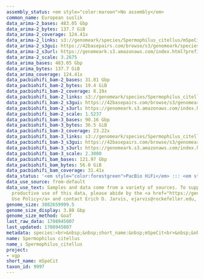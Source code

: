 ```yaml
---
assembly_status: <em style="color:maroon">No assembly</em>
common_name: European suslik
data_arima-2_bases: 483.05 Gbp
data_arima-2_bytes: 137.7 GiB
data_arima-2_coverage: 124.41x
data_arima-2_links: s3://genomeark/species/Spermophilus_citellus/mSpeCit2/genomic_data/arima/<br>
data_arima-2_s3gui: https://42basepairs.com/browse/s3/genomeark/species/Spermophilus_citellus/mSpeCit2/genomic_data/arima/
data_arima-2_s3url: https://genomeark.s3.amazonaws.com/index.html?prefix=species/Spermophilus_citellus/mSpeCit2/genomic_data/arima/
data_arima-2_scale: 3.2675
data_arima_bases: 483.05 Gbp
data_arima_bytes: 137.7 GiB
data_arima_coverage: 124.41x
data_pacbiohifi_bam-2_bases: 31.81 Gbp
data_pacbiohifi_bam-2_bytes: 19.4 GiB
data_pacbiohifi_bam-2_coverage: 8.19x
data_pacbiohifi_bam-2_links: s3://genomeark/species/Spermophilus_citellus/mSpeCit2/genomic_data/pacbio_hifi/<br>
data_pacbiohifi_bam-2_s3gui: https://42basepairs.com/browse/s3/genomeark/species/Spermophilus_citellus/mSpeCit2/genomic_data/pacbio_hifi/
data_pacbiohifi_bam-2_s3url: https://genomeark.s3.amazonaws.com/index.html?prefix=species/Spermophilus_citellus/mSpeCit2/genomic_data/pacbio_hifi/
data_pacbiohifi_bam-2_scale: 1.5237
data_pacbiohifi_bam-3_bases: 90.16 Gbp
data_pacbiohifi_bam-3_bytes: 36.5 GiB
data_pacbiohifi_bam-3_coverage: 23.22x
data_pacbiohifi_bam-3_links: s3://genomeark/species/Spermophilus_citellus/mSpeCit3/genomic_data/pacbio_hifi/<br>
data_pacbiohifi_bam-3_s3gui: https://42basepairs.com/browse/s3/genomeark/species/Spermophilus_citellus/mSpeCit3/genomic_data/pacbio_hifi/
data_pacbiohifi_bam-3_s3url: https://genomeark.s3.amazonaws.com/index.html?prefix=species/Spermophilus_citellus/mSpeCit3/genomic_data/pacbio_hifi/
data_pacbiohifi_bam-3_scale: 2.3000
data_pacbiohifi_bam_bases: 121.97 Gbp
data_pacbiohifi_bam_bytes: 56.0 GiB
data_pacbiohifi_bam_coverage: 31.41x
data_status: '<em style="color:forestgreen">PacBio HiFi</em> ::: <em style="color:forestgreen">Arima</em>'
data_use_source: from-default
data_use_text: Samples and data come from a variety of sources. To support fair and
  productive use of this data, please abide by the <a href="https://genome10k.soe.ucsc.edu/data-use-policies/">Data
  Use Policy</a> and contact Erich D. Jarvis, ejarvis@rockefeller.edu, with any questions.
genome_size: 3882659999.5
genome_size_display: 3.88 Gbp
genome_size_method: GoaT
last_raw_data: 1708945007
last_updated: 1708945007
metadata: species:<br>&nbsp;&nbsp;short_name:&nbsp;mSpeCit<br>&nbsp;&nbsp;name:&nbsp;Spermophilus&nbsp;citellus<br>&nbsp;&nbsp;taxon_id:&nbsp;9997<br>&nbsp;&nbsp;common_name:&nbsp;European&nbsp;suslik<br>&nbsp;&nbsp;order:<br>&nbsp;&nbsp;&nbsp;&nbsp;name:&nbsp;Rodentia<br>&nbsp;&nbsp;family:<br>&nbsp;&nbsp;&nbsp;&nbsp;name:&nbsp;Sciuridae<br>&nbsp;&nbsp;individuals:<br>&nbsp;&nbsp;&nbsp;&nbsp;-&nbsp;short_name:&nbsp;mSpeCit2<br>&nbsp;&nbsp;&nbsp;&nbsp;&nbsp;&nbsp;biosample_id:&nbsp;SAMEA10332751<br>&nbsp;&nbsp;&nbsp;&nbsp;&nbsp;&nbsp;sex:&nbsp;female<br>&nbsp;&nbsp;&nbsp;&nbsp;-&nbsp;short_name:&nbsp;mSpeCit3<br>&nbsp;&nbsp;&nbsp;&nbsp;&nbsp;&nbsp;biosample_id:&nbsp;SAMEA10332752<br>&nbsp;&nbsp;&nbsp;&nbsp;&nbsp;&nbsp;sex:&nbsp;female<br>&nbsp;&nbsp;genome_size:&nbsp;3882659999.5<br>&nbsp;&nbsp;genome_size_method:&nbsp;GoaT<br>&nbsp;&nbsp;project:&nbsp;[&nbsp;vgp&nbsp;]<br>
name: Spermophilus citellus
name_: Spermophilus_citellus
project:
- vgp
short_name: mSpeCit
taxon_id: 9997
---
```

